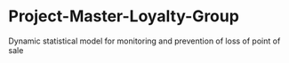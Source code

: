 # Project-Master-Loyalty-Group
Dynamic statistical model for monitoring and prevention of loss of point of sale
